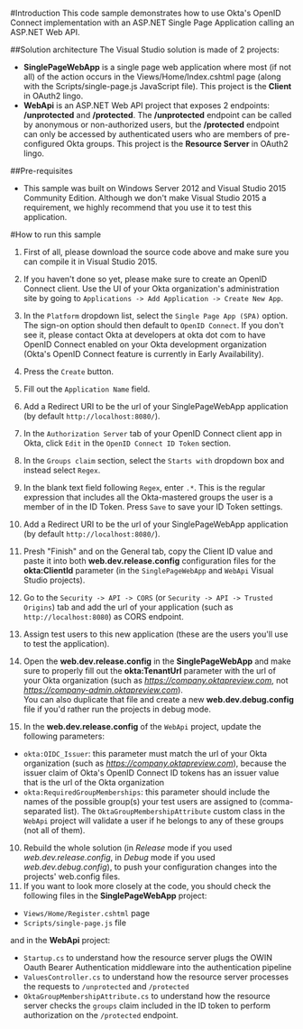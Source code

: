 #Introduction
This code sample demonstrates how to use Okta's OpenID Connect implementation with an ASP.NET Single Page Application calling an ASP.NET Web API.

##Solution architecture
The Visual Studio solution is made of 2 projects:  
- **SinglePageWebApp** is a single page web application where most (if not all) of the action occurs in the Views/Home/Index.cshtml page (along with the Scripts/single-page.js JavaScript file). This project is the __Client__ in OAuth2 lingo.
- **WebApi** is an ASP.NET Web API project that exposes 2 endpoints:  **/unprotected** and **/protected**. The **/unprotected** endpoint can be called by anonymous or non-authorized users, but the **/protected** endpoint can only be accessed by authenticated users who are members of pre-configured Okta groups. This project is the __Resource Server__ in OAuth2 lingo.


##Pre-requisites

- This sample was built on Windows Server 2012 and Visual Studio 2015 Community Edition. Although we don't make Visual Studio 2015 a requirement, we highly recommend that you use it to test this application.

#How to run this sample
1. First of all, please download the source code above and make sure you can compile it in Visual Studio 2015.
3. If you haven't done so yet, please make sure to create an OpenID Connect client. Use the UI of your Okta organization's administration site by going to `Applications -> Add Application -> Create New App`.
4. In the `Platform` dropdown list, select the `Single Page App (SPA)` option. The sign-on option should then default to `OpenID Connect`. If you don't see it, please contact Okta at developers at okta dot com to have OpenID Connect enabled on your Okta development organization (Okta's OpenID Connect feature is currently in Early Availability).
4. Press the `Create` button.
5. Fill out the `Application Name` field.
6. Add a Redirect URI to be the url of your SinglePageWebApp application (by default `http://localhost:8080/`).
7. In the `Authorization Server` tab of your OpenID Connect client app in Okta, click `Edit` in the `OpenID Connect ID Token` section.
8. In the `Groups claim` section, select the `Starts with` dropdown box and instead select `Regex`.
9. In the blank text field following `Regex`, enter `.*`. This is the regular expression that includes all the Okta-mastered groups the user is a member of in the ID Token. Press `Save` to save your ID Token settings.
10. Add a Redirect URI to be the url of your SinglePageWebApp application (by default `http://localhost:8080/`).
11. Presh "Finish" and on the General tab, copy the Client ID value and paste it into both **web.dev.release.config** configuration files for the **okta:ClientId** parameter (in the `SinglePageWebApp` and `WebApi` Visual Studio projects).
12. Go to the `Security -> API -> CORS` (or `Security -> API -> Trusted Origins`) tab and add the url of your application (such as `http://localhost:8080`) as CORS endpoint. 
13. Assign test users to this new application (these are the users you'll use to test the application).
14. Open the **web.dev.release.config** in the **SinglePageWebApp** and make sure to properly fill out the **okta:TenantUrl** parameter with the url of your Okta organization (such as _https://company.oktapreview.com_, not _https://company-admin.oktapreview.com_).  
You can also duplicate that file and create a new **web.dev.debug.config** file if you'd rather run the projects in debug mode. 

14. In the **web.dev.release.config** of the `WebApi` project, update the following parameters:  
  - `okta:OIDC_Issuer`: this parameter must match the url of your Okta organization (such as _https://company.oktapreview.com_), because the issuer claim of Okta's OpenID Connect ID tokens has an issuer value that is the url of the Okta organization
- `okta:RequiredGroupMemberships`: this parameter should include the names of the possible group(s) your test users are assigned to (comma-separated list). The `OktaGroupMembershipAttribute` custom class in the `WebApi` project will validate a user if he belongs to any of these groups (not all of them).
10. Rebuild the whole solution (in _Release_ mode if you used _web.dev.release.config_, in _Debug_ mode if you used _web.dev.debug.config_),  to push your configuration changes into the projects' web.config files.
12. If you want to look more closely at the code, you should check the following files  in the  **SinglePageWebApp** project:
  - `Views/Home/Register.cshtml` page 
  - `Scripts/single-page.js` file   

 and in the __WebApi__ project:
  - `Startup.cs` to understand how the resource server plugs the OWIN Oauth Bearer Authentication middleware into the authentication pipeline
  - `ValuesController.cs` to understand how the resource server processes the requests to `/unprotected` and `/protected`
  - `OktaGroupMembershipAttribute.cs` to understand how the resource server checks the `groups` claim included in the ID token to perform authorization on the `/protected` endpoint.